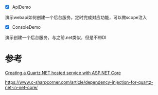 - [x] ApiDemo

演示webapi如何创建一个后台服务，定时完成对应功能，可以做scope注入



- [x] ConsoleDemo

演示创建一个后台服务，与之前.net类似，但是不带DI





# 参考

[Creating a Quartz.NET hosted service with ASP.NET Core](https://andrewlock.net/creating-a-quartz-net-hosted-service-with-asp-net-core/)

<https://www.c-sharpcorner.com/article/dependency-injection-for-quartz-net-in-net-core/>